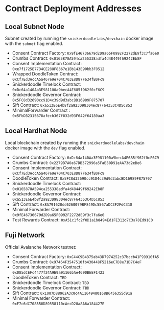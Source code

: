 # Contract Deployment Addresses

## Local Subnet Node

Subnet created by running the `snickerdoodlelabs/devchain` docker image with the `subnet` flag enabled.

- Consent Contract Factory: `0x9fE46736679d2D9a65F0992F2272dE9f3c7fa6e0`
- Crumbs Contract: `0x0165878A594ca255338adfa4d48449f69242Eb8F`
- Consent Implementation Contract: `0xe7f1725E7734CE288F8367e1Bb143E90bb3F0512`
- Wrapped DoodleToken Contract: `0xCf7Ed3AccA5a467e9e704C703E8D87F634fB0Fc9`
- Snickerdoodle Timelock Contract: `0xDc64a140Aa3E981100a9becA4E685f962f0cF6C9`
- Snickerdoodle Governor Contract: `0x5FC8d32690cc91D4c39d9d3abcBD16989F875707`
- Sift Contract: `0xa513E6E4b8f2a923D98304ec87F64353C4D5C853`
- MinimalForwarder Contract : `0x5FbDB2315678afecb367f032d93F642f64180aa3`

## Local Hardhat Node

Local blockchain created by running the `snickerdoodlelabs/devchain` docker image with the `dev` flag enabled.

- Consent Contract Factory: `0xDc64a140Aa3E981100a9becA4E685f962f0cF6C9`
- Crumbs Contract: `0x2279B7A0a67DB372996a5FaB50D91eAA73d2eBe6`
- Consent Implementation Contract: `0xCf7Ed3AccA5a467e9e704C703E8D87F634fB0Fc9`
- DoodleToken Contract: `0x5FC8d32690cc91D4c39d9d3abcBD16989F875707`
- Snickerdoodle Timelock Contract: `0x0165878A594ca255338adfa4d48449f69242Eb8F`
- Snickerdoodle Governor Contract: `0xa513E6E4b8f2a923D98304ec87F64353C4D5C853`
- Sift Contract: `0x8A791620dd6260079BF849Dc5567aDC3F2FdC318`
- Minimal Forwarder Contract: `0x9fE46736679d2D9a65F0992F2272dE9f3c7fa6e0`
- Test Rewards Contract: `0xA51c1fc2f0D1a1b8494Ed1FE312d7C3a78Ed91C0`

## Fuji Network

Official Avalanche Network testnet:

- Consent Contract Factory: `0xC44C9B4375ab43D7974252c37bccb41F99910fA5`
- Crumbs Contract: `0x97464F3547510fb430448F5216eC7D8e71D7C4eF`
- Consent Implementation Contract: `0x085dCEFc4477f24A9E9a91166bAe4690BEEF1423`
- DoodleToken Contract: `TBD`
- Snickerdoodle Timelock Contract: `TBD`
- Snickerdoodle Governor Contract: `TBD`
- Sift Contract: `0x1007D88962A3c0c4A11649480168B6456355d91a`
- Minimal Forwarder Contract: `0xF7c6dC708550D89558110cAecD20a8A6a184427E`

